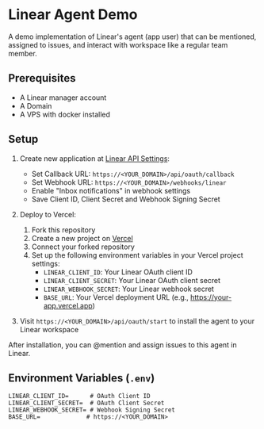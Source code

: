 # Linear Agent Demo

A demo implementation of Linear's agent (app user) that can be mentioned, assigned to issues, and interact with workspace like a regular team member.

## Prerequisites

- A Linear manager account
- A Domain
- A VPS with docker installed

## Setup

1. Create new application at [Linear API Settings](https://linear.app/settings/api/applications/new):
   - Set Callback URL: `https://<YOUR_DOMAIN>/api/oauth/callback`
   - Set Webhook URL: `https://<YOUR_DOMAIN>/webhooks/linear`
   - Enable "Inbox notifications" in webhook settings
   - Save Client ID, Client Secret and Webhook Signing Secret

2. Deploy to Vercel:

   1. Fork this repository
   2. Create a new project on [Vercel](https://vercel.com)
   3. Connect your forked repository
   4. Set up the following environment variables in your Vercel project settings:
      - `LINEAR_CLIENT_ID`: Your Linear OAuth client ID
      - `LINEAR_CLIENT_SECRET`: Your Linear OAuth client secret
      - `LINEAR_WEBHOOK_SECRET`: Your Linear webhook secret
      - `BASE_URL`: Your Vercel deployment URL (e.g., https://your-app.vercel.app)

5. Visit `https://<YOUR_DOMAIN>/api/oauth/start` to install the agent to your Linear workspace

After installation, you can @mention and assign issues to this agent in Linear.

## Environment Variables (`.env`)

```env
LINEAR_CLIENT_ID=      # OAuth Client ID
LINEAR_CLIENT_SECRET=  # OAuth Client Secret  
LINEAR_WEBHOOK_SECRET= # Webhook Signing Secret
BASE_URL=             # https://<YOUR_DOMAIN>
```